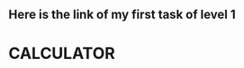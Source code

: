 <h2>Here is the link of my first task of level 1</h2>
<h1 src="https://github.com/Tayyabakhatri/calculator-only-Tayyabakhatri">CALCULATOR</h1>
